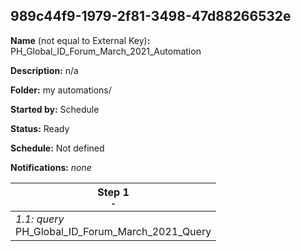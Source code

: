 ## 989c44f9-1979-2f81-3498-47d88266532e

**Name** (not equal to External Key)**:** PH_Global_ID_Forum_March_2021_Automation

**Description:** n/a

**Folder:** my automations/

**Started by:** Schedule

**Status:** Ready

**Schedule:** Not defined

**Notifications:** _none_


| Step 1<br>_<small>-</small>_ |
| --- |
| _1.1: query_<br>PH_Global_ID_Forum_March_2021_Query |
